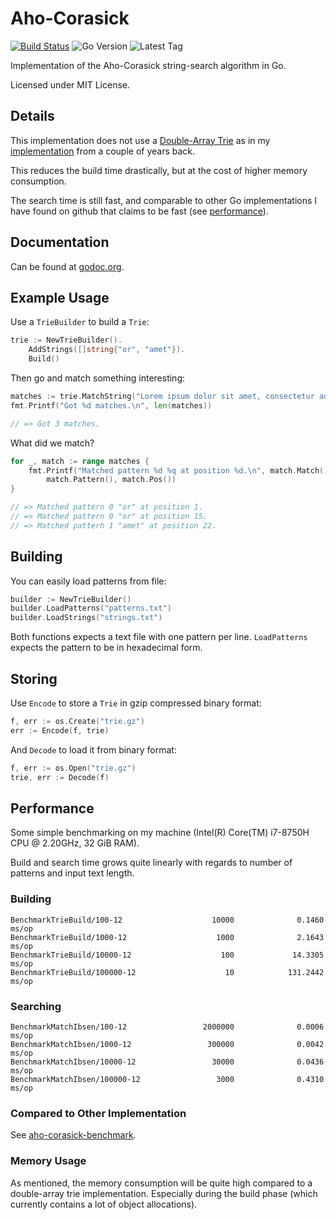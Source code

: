 # Aho-Corasick

[![Build Status](https://travis-ci.com/BobuSumisu/aho-corasick.svg?token=eGRFn5xdQ7p9yby3GVvc&branch=master)](https://travis-ci.com/BobuSumisu/aho-corasick)
![Go Version](https://img.shields.io/github/go-mod/go-version/BobuSumisu/aho-corasick)
![Latest Tag](https://img.shields.io/github/v/tag/BobuSumisu/aho-corasick)

Implementation of the Aho-Corasick string-search algorithm in Go.

Licensed under MIT License.

## Details

This implementation does not use a [Double-Array Trie](https://linux.thai.net/~thep/datrie/datrie.html) as in my
[implementation](https://github.com/BobuSumisu/go-ahocorasick) from a couple of years back.

This reduces the build time drastically, but at the cost of higher memory consumption.

The search time is still fast, and comparable to other Go implementations I have found on github that claims to be fast
(see [performance](#Performance)).

## Documentation

Can be found at [godoc.org](https://godoc.org/github.com/BobuSumisu/aho-corasick).

## Example Usage

Use a `TrieBuilder` to build a `Trie`:

```go
trie := NewTrieBuilder().
    AddStrings([]string{"or", "amet"}).
    Build()
```

Then go and match something interesting:

```go
matches := trie.MatchString("Lorem ipsum dolor sit amet, consectetur adipiscing elit.")
fmt.Printf("Got %d matches.\n", len(matches))

// => Got 3 matches.
```

What did we match?

```go
for _, match := range matches {
    fmt.Printf("Matched pattern %d %q at position %d.\n", match.Match(),
        match.Pattern(), match.Pos())
}

// => Matched pattern 0 "or" at position 1.
// => Matched pattern 0 "or" at position 15.
// => Matched patterh 1 "amet" at position 22.
```

## Building

You can easily load patterns from file:

```go
builder := NewTrieBuilder()
builder.LoadPatterns("patterns.txt")
builder.LoadStrings("strings.txt")
```

Both functions expects a text file with one pattern per line. `LoadPatterns` expects the pattern to
be in hexadecimal form.

## Storing

Use `Encode` to store a `Trie` in gzip compressed binary format:

```go
f, err := os.Create("trie.gz")
err := Encode(f, trie)
```

And `Decode` to load it from binary format:

```go
f, err := os.Open("trie.gz")
trie, err := Decode(f)
```

## Performance

Some simple benchmarking on my machine (Intel(R) Core(TM) i7-8750H CPU @ 2.20GHz, 32 GiB RAM).

Build and search time grows quite linearly with regards to number of patterns and input text length.

### Building

    BenchmarkTrieBuild/100-12                    10000              0.1460 ms/op
    BenchmarkTrieBuild/1000-12                    1000              2.1643 ms/op
    BenchmarkTrieBuild/10000-12                    100             14.3305 ms/op
    BenchmarkTrieBuild/100000-12                    10            131.2442 ms/op

### Searching

    BenchmarkMatchIbsen/100-12                 2000000              0.0006 ms/op
    BenchmarkMatchIbsen/1000-12                 300000              0.0042 ms/op
    BenchmarkMatchIbsen/10000-12                 30000              0.0436 ms/op
    BenchmarkMatchIbsen/100000-12                 3000              0.4310 ms/op

### Compared to Other Implementation

See
[aho-corasick-benchmark](https://github.com/Bobusumisu/aho-corasick-benchmark).

### Memory Usage

As mentioned, the memory consumption will be quite high compared to a double-array trie
implementation. Especially during the build phase (which currently contains a lot of object
allocations).
